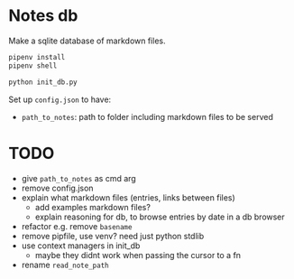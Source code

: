 # Notes db

Make a sqlite database of markdown files.

```bash
pipenv install 
pipenv shell

python init_db.py 
```

Set up `config.json` to have: 

- `path_to_notes`: path to folder including markdown files to be served



# TODO

- give `path_to_notes` as cmd arg
- remove config.json
- explain what markdown files (entries, links between files)
    - add examples markdown files?
    - explain reasoning for db, to browse entries by date in a db browser
- refactor e.g. remove `basename`
- remove pipfile, use venv? need just python stdlib
- use context managers in init_db
    - maybe they didnt work when passing the cursor to a fn
- rename `read_note_path`
